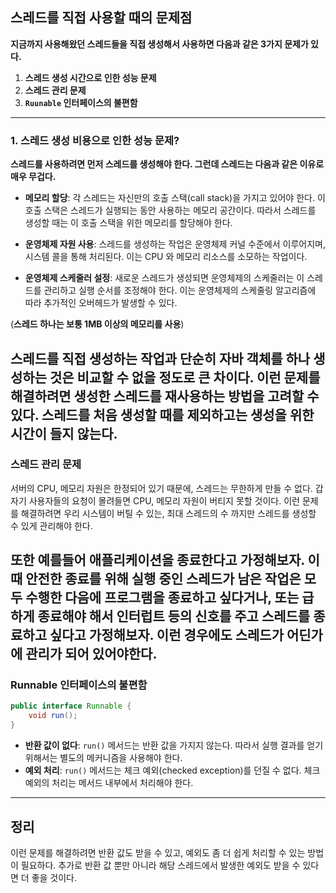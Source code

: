## 스레드를 직접 사용할 때의 문제점

**지금까지 사용해왔던 스레드들을 직접 생성해서 사용하면 다음과 같은 3가지 문제가 있다.**
1. **스레드 생성 시간으로 인한 성능 문제**
2. **스레드 관리 문제**
3. **`Ruunable` 인터페이스의 불편함**
---
### 1. 스레드 생성 비용으로 인한 성능 문제?
**스레드를 사용하려면 먼저 스레드를 생성해야 한다. 그런데 스레드는 다음과 같은 이유로 매우 무겁다.**

- **메모리 할당**: 각 스레드는 자신만의 호출 스택(call stack)을 가지고 있어야 한다. 이 호출 스택은 스레드가
                 실행되는 동안 사용하는 메모리 공간이다. 따라서 스레드를 생성할 때는 이 호출 스택을 위한 메모리를 할당해야 한다.


- **운영체제 자원 사용**: 스레드를 생성하는 작업은 운영체제 커널 수준에서 이루어지며, 시스템 콜을 통해 처리된다. 
                        이는 CPU 와 메모리 리소스를 소모하는 작업이다.


- **운영체제 스케줄러 설정**: 새로운 스레드가 생성되면 운영체제의 스케줄러는 이 스레드를 관리하고 실행 순서를 조정해야 한다.
                         이는 운영체제의 스케줄링 알고리즘에 따라 추가적인 오버헤드가 발생할 수 있다.

(**스레드 하나는 보통 1MB 이상의 메모리를 사용**)


**스레드를 직접 생성하는 작업과 단순히 자바 객체를 하나 생성하는 것은 비교할 수 없을 정도로 큰 차이다.
이런 문제를 해결하려면 생성한 스레드를 재사용하는 방법을 고려할 수 있다.
스레드를 처음 생성할 때를 제외하고는 생성을 위한 시간이 들지 않는다.**
---
### 스레드 관리 문제
서버의 CPU, 메모리 자원은 한정되어 있기 때문에, 스레드는 무한하게 만들 수 없다.
갑자기 사용자들의 요청이 몰려들면 CPU, 메모리 자원이 버티지 못할 것이다.
이런 문제를 해결하려면 우리 시스템이 버틸 수 있는, 최대 스레드의 수 까지만 스레드를 생성할 수 있게 관리해야 한다.

또한
예를들어 애플리케이션을 종료한다고 가정해보자.
이때 안전한 종료를 위해 실행 중인 스레드가 남은 작업은 모두 수행한 다음에 프로그램을 종료하고 싶다거나, 또는 
급하게 종료해야 해서 인터럽트 등의 신호를 주고 스레드를 종료하고 싶다고 가정해보자.
이런 경우에도 스레드가 어딘가에 관리가 되어 있어야한다.
---
### Runnable 인터페이스의 불편함
```java
public interface Runnable {
    void run();
}
```
- **반환 값이 없다**: `run()` 메서드는 반환 값을 가지지 않는다. 따라서 실행 결과를 얻기 위해서는 별도의 메커니즘을 사용해야 한다.
- **예외 처리**: `run()` 메서드는 체크 예외(checked exception)를 던질 수 없다. 체크 예외의 처리는 메서드 내부에서 처리해야 한다.
---
## 정리

이런 문제를 해결하려면 반환 값도 받을 수 있고, 예외도 좀 더 쉽게 처리할 수 있는 방법이 필요하다.
추가로 반환 값 뿐만 아니라 해당 스레드에서 발생한 예외도 받을 수 있다면 더 좋을 것이다.
